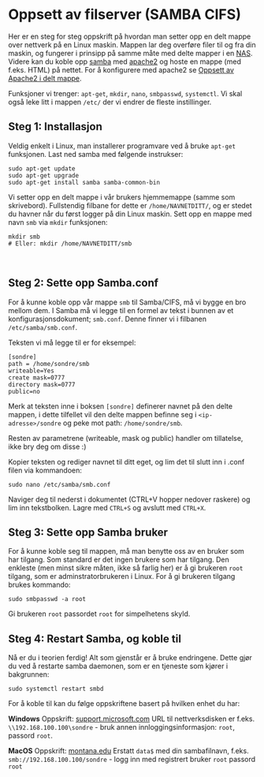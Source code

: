 # Oppsett av filserver (SAMBA CIFS)
Her er en steg for steg oppskrift på hvordan man setter opp en delt mappe over nettverk på en Linux maskin. Mappen lar deg overføre filer til og fra din maskin, og fungerer i prinsipp på samme måte med delte mapper i en [NAS](../../Ordliste/NAS.md). Videre kan du koble opp [samba](../../Ordliste/samba.md) med [apache2](../../Ordliste/apache2.md) og hoste en mappe (med f.eks. HTML) på nettet. For å konfigurere med apache2 se [Oppsett av Apache2 i delt mappe](02%20Oppsett%20av%20Apache2%20i%20delt%20mappe.md).

Funksjoner vi trenger: `apt-get`, `mkdir`, `nano`, `smbpasswd`, `systemctl`. Vi skal også leke litt i mappen `/etc/` der vi endrer de fleste instillinger.
<br>
## Steg 1: Installasjon
Veldig enkelt i Linux, man installerer programvare ved å bruke `apt-get` funksjonen. Last ned samba med følgende instrukser:
```shell
sudo apt-get update
sudo apt-get upgrade
sudo apt-get install samba samba-common-bin
```

Vi setter opp en delt mappe i vår brukers hjemmemappe (samme som skrivebord). Fullstendig filbane for dette er `/home/NAVNETDITT/`, og er stedet du havner når du først logger på din Linux maskin. Sett opp en mappe med navn `smb` via `mkdir` funksjonen:
```shell
mkdir smb
# Eller: mkdir /home/NAVNETDITT/smb
```
<br>

## Steg 2: Sette opp Samba.conf
For å kunne koble opp vår mappe `smb` til Samba/CIFS, må vi bygge en bro mellom dem. I Samba må vi legge til en formel av tekst i bunnen av et konfigurasjonsdokument; `smb.conf`. Denne finner vi i filbanen `/etc/samba/smb.conf`.

Teksten vi må legge til er for eksempel:
```comment
[sondre]
path = /home/sondre/smb
writeable=Yes
create mask=0777
directory mask=0777
public=no
```
Merk at teksten inne i boksen `[sondre]` definerer navnet på den delte mappen, i dette tilfellet vil den delte mappen befinne seg i `<ip-adresse>/sondre` og peke mot path: `/home/sondre/smb`.

Resten av parametrene (writeable, mask og public) handler om tillatelse, ikke bry deg om disse :)

Kopier teksten og rediger navnet til ditt eget, og lim det til slutt inn i .conf filen via kommandoen:
```shell
sudo nano /etc/samba/smb.conf
```
Naviger deg til nederst i dokumentet (CTRL+V hopper nedover raskere) og lim inn tekstbolken. Lagre med `CTRL+S` og avslutt med `CTRL+X`.
<br>
## Steg 3: Sette opp Samba bruker
For å kunne koble seg til mappen, må man benytte oss av en bruker som har tilgang. Som standard er det ingen brukere som har tilgang. Den enkleste (men minst sikre måten, ikke så farlig her) er å gi brukeren `root` tilgang, som er adminstratorbrukeren i Linux. For å gi brukeren tilgang brukes kommando:
```shell
sudo smbpasswd -a root
```
Gi brukeren `root` passordet `root` for simpelhetens skyld.
<br>
## Steg 4: Restart Samba, og koble til
Nå er du i teorien ferdig! Alt som gjenstår er å bruke endringene. Dette gjør du ved å restarte samba daemonen, som er en tjeneste som kjører i bakgrunnen:
```shell
sudo systemctl restart smbd
```

For å koble til kan du følge oppskriftene basert på hvilken enhet du har:

**Windows**
Oppskrift: [support.microsoft.com](https://support.microsoft.com/en-us/windows/map-a-network-drive-in-windows-29ce55d1-34e3-a7e2-4801-131475f9557d)
URL til nettverksdisken er f.eks. `\\192.168.100.100\sondre` - bruk annen innloggingsinformasjon: `root`, passord `root`.

**MacOS**
Oppskrift: [montana.edu](https://ag.montana.edu/it/support/smb-macs.html)
Erstatt `data$` med din sambafilnavn, f.eks. `smb://192.168.100.100/sondre` - logg inn med registrert bruker `root` passord `root`